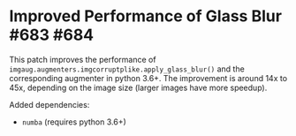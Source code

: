# Improved Performance of Glass Blur #683 #684

This patch improves the performance of
`imgaug.augmenters.imgcorruptplike.apply_glass_blur()`
and the corresponding augmenter in python 3.6+.
The improvement is around 14x to 45x, depending on
the image size (larger images have more speedup).

Added dependencies:
* `numba` (requires python 3.6+)
